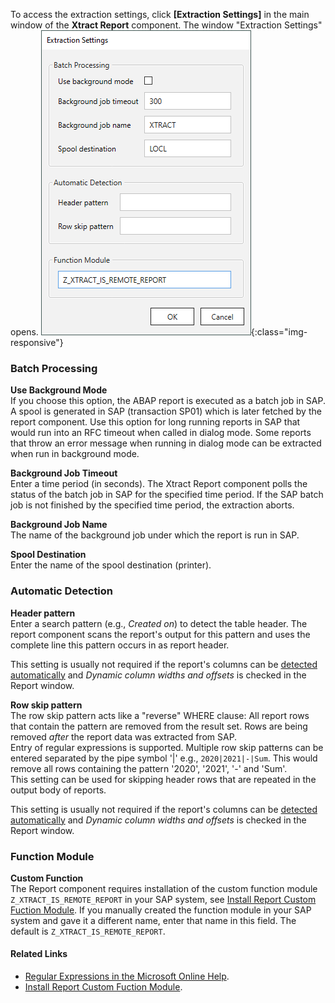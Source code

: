 
To access the extraction settings, click **[Extraction Settings]** in the main window of the **Xtract Report** component.
The window "Extraction Settings" opens.
![Table Extractor](/img/content/Report-Extraction-Settings.png){:class="img-responsive"}

### Batch Processing

**Use Background Mode**<br>
If you choose this option, the ABAP report is executed as a batch job in SAP. A spool is generated in SAP (transaction SP01) which is later fetched by the report component. Use this option for long running reports in SAP that would run into an RFC timeout when called in dialog mode. Some reports that throw an error message when running in dialog mode can be extracted when run in background mode.

**Background Job Timeout**<br>
Enter a time period (in seconds). The Xtract Report component polls the status of the batch job in SAP for the specified time period. If the SAP batch job is not finished by the specified time period, the extraction aborts.

**Background Job Name**<br>
The name of the background job under which the report is run in SAP.

**Spool Destination**<br>
Enter the name of the spool destination (printer).


### Automatic Detection

**Header pattern**<br>
Enter a search pattern (e.g., *Created on*) to detect the table header. The report component scans the report's output for this pattern and uses the complete line this pattern occurs in as report header.<br>

This setting is usually not required if the report's columns can be [detected automatically](./report-extraction-define#define-columns-automatically) and *Dynamic column widths and offsets* is checked in the Report window.

**Row skip pattern**<br>
The row skip pattern acts like a "reverse" WHERE clause: All report rows that contain the pattern are removed from the result set. Rows are being removed *after* the report data was extracted from SAP.<br>
Entry of regular expressions is supported. Multiple row skip patterns can be entered separated by the pipe symbol '|' e.g., `2020|2021|-|Sum`. This would remove all rows containing the pattern '2020', '2021', '-' and 'Sum'. <br>
This setting can be used for skipping header rows that are repeated in the output body of reports.<br>

This setting is usually not required if the report's columns can be [detected automatically](./report-extraction-define#define-columns-automatically) and *Dynamic column widths and offsets* is checked in the Report window.

### Function Module

**Custom Function**<br>
The Report component requires installation of the custom function module `Z_XTRACT_IS_REMOTE_REPORT` in your SAP system, see [Install Report Custom Fuction Module](../sap-customizing/install-report-custom-function-module). If you manually created the function module in your SAP system and gave it a different name, enter that name in this field. The default is `Z_XTRACT_IS_REMOTE_REPORT`.

#### Related Links
- [Regular Expressions in the Microsoft Online Help](http://msdn.microsoft.com/en-us/library/az24scfc.aspx).
- [Install Report Custom Fuction Module](../sap-customizing/install-report-custom-function-module).